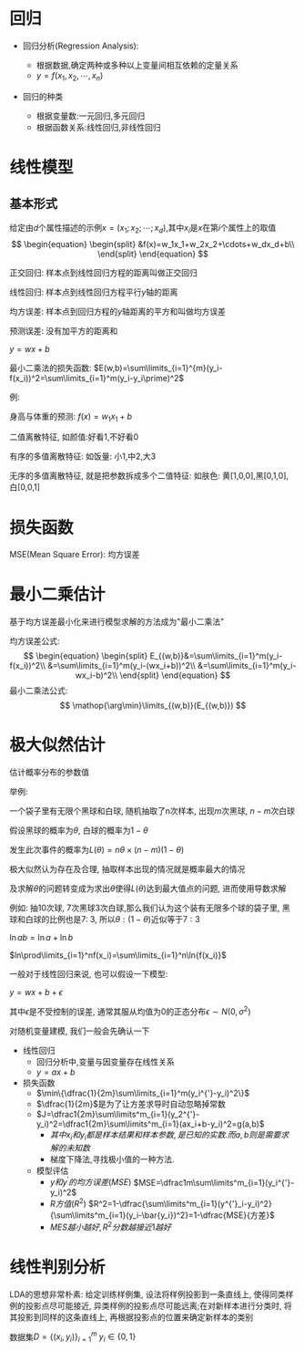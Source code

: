# 回归

- 回归分析(Regression Analysis): 
  - 根据数据,确定两种或多种以上变量间相互依赖的定量关系
  - $y=f(x_1,x_2,\cdots,x_n)$  

- 回归的种类
  - 根据变量数:一元回归,多元回归
  - 根据函数关系:线性回归,非线性回归

# 线性模型

## 基本形式

给定由$d$个属性描述的示例$x=(x_1;x_2;\cdots;x_d)$,其中$x_i$是$x$在第$i$个属性上的取值
$$
\begin{equation}
\begin{split}
&f(x)=w_1x_1+w_2x_2+\cdots+w_dx_d+b\\
\end{split}
\end{equation}
$$


正交回归: 样本点到线性回归方程的距离叫做正交回归

线性回归: 样本点到线性回归方程平行$y$轴的距离

均方误差: 样本点到回归方程的$y$轴距离的平方和叫做均方误差

预测误差: 没有加平方的距离和

$y=wx+b$

最小二乘法的损失函数: $E(w,b)=\sum\limits_{i=1}^{m}(y_i-f(x_i))^2=\sum\limits_{i=1}^m(y_i-y_i\prime)^2$

例:

身高与体重的预测: $f(x)=w_1x_1+b$

二值离散特征, 如颜值:好看1,不好看0

有序的多值离散特征: 如饭量: 小1,中2,大3

无序的多值离散特征, 就是把参数拆成多个二值特征: 如肤色: 黄[1,0,0],黑[0,1,0],白[0,0,1]

# 损失函数

MSE(Mean Square Error): 均方误差

# 最小二乘估计

基于均方误差最小化来进行模型求解的方法成为"最小二乘法"

均方误差公式:
$$
\begin{equation}
\begin{split}
E_{(w,b)}&=\sum\limits_{i=1}^m(y_i-f(x_i))^2\\
         &=\sum\limits_{i=1}^m(y_i-(wx_i+b))^2\\
         &=\sum\limits_{i=1}^m(y_i-wx_i-b)^2\\
\end{split}
\end{equation}
$$
最小二乘法公式:
$$
\mathop{\arg\min}\limits_{(w,b)}(E_{(w,b)})
$$

# 极大似然估计

估计概率分布的参数值

举例:

一个袋子里有无限个黑球和白球, 随机抽取了n次样本, 出现$m$次黑球, $n-m$次白球

假设黑球的概率为$\theta$, 白球的概率为$1-\theta$

发生此次事件的概率为$L(\theta)=n\theta\times(n-m)(1-\theta)$

极大似然认为存在及合理, 抽取样本出现的情况就是概率最大的情况

及求解$\theta$的问题转变成为求出$\theta$使得$L(\theta)$达到最大值点的问题, 进而使用导数求解

例如: 抽10次球, 7次黑球3次白球,那么我们认为这个装有无限多个球的袋子里, 黑球和白球的比例也是7: 3, 所以$\theta : (1-\theta)$近似等于$7:3$



$\ln{ab}=\ln{a}+\ln{b}$

$ln\prod\limits_{i=1}^nf(x_i)=\sum\limits_{i=1}^n\ln{f(x_i)}$

一般对于线性回归来说, 也可以假设一下模型:

$y=wx+b+\epsilon$

其中$\epsilon$是不受控制的误差, 通常其服从均值为0的正态分布$\epsilon\sim N(0,\sigma^2)$



对随机变量建模, 我们一般会先确认一下

- 线性回归
  - 回归分析中,变量与因变量存在线性关系
  - $y=ax+b$ 
- 损失函数
  - $\min\{\dfrac{1}{2m}\sum\limits_{i=1}^m(y_i^{'}-y_i)^2\}$ 
  - $\dfrac{1}{2m}$是为了让方差求导时自动忽略掉常数
  - $J=\dfrac1{2m}\sum\limits^m_{i=1}(y_2^{'}-y_i)^2=\dfrac1{2m}\sum\limits^m_{i=1}(ax_i+b-y_i)^2=g(a,b)$ 
    - $其中x_i和y_i都是样本结果和样本参数,是已知的实数.而a,b则是需要求解的未知数$ 
    - 梯度下降法,寻找极小值的一种方法.
  - 模型评估
    - $y和y^{'}的均方误差(MSE)$
      $MSE=\dfrac1m\sum\limits^m_{i=1}(y_i^{'}-y_i)^2$ 
    - $R方值(R^2)$ 
      $R^2=1-\dfrac{\sum\limits^m_{i=1}(y^{'}_i-y_i)^2}{\sum\limits^m_{i=1}(y_i-\bar{y_i})^2}=1-\dfrac{MSE}{方差}$ 
    - $MES越小越好,R^2分数越接近1越好$ 

# 线性判别分析

LDA的思想非常朴素: 给定训练样例集, 设法将样例投影到一条直线上, 使得同类样例的投影点尽可能接近, 异类样例的投影点尽可能远离;在对新样本进行分类时, 将其投影到同样的这条直线上, 再根据投影点的位置来确定新样本的类别

数据集$D=\{(x_i,y_i)\}^m_{i=1}\;y_i\in\{0,1\}$